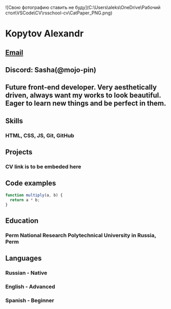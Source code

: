 ![Свою фотографию ставить не буду](C:\Users\aleks\OneDrive\Рабочий стол\VSCode\CV\rsschool-cv\CatPaper_PNG.png)

# Kopytov Alexandr

## [Email](aleks50555gg@gmail.com)

## Discord: Sasha(@mojo-pin)

## Future front-end developer. Very aesthetically driven, always want my works to look beautiful. Eager to learn new things and be perfect in them.

## Skills

### HTML, CSS, JS, Git, GitHub

## Projects

### CV link is to be embeded here

## Code examples

```javascript
function multiply(a, b) {
  return a * b;
}
```

## Education

### Perm National Research Polytechnical University in Russia, Perm

## Languages

### Russian - Native

### English - Advanced

### Spanish - Beginner
